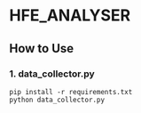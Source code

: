 # HFE_ANALYSER

## How to Use

### 1. data_collector.py
<pre><code>pip install -r requirements.txt
python data_collector.py</code></pre>

